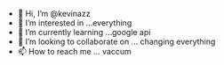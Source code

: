 - 👋 Hi, I’m @kevinazz
- 👀 I’m interested in ...everything  
- 🌱 I’m currently learning ...google api 
- 💞️ I’m looking to collaborate on ... changing everything
- 📫 How to reach me ... vaccum

<!---
kevinazz/kevinazz is a ✨ special ✨ repository because its `README.md` (this file) appears on your GitHub profile.
You can click the Preview link to take a look at your changes.
--->
